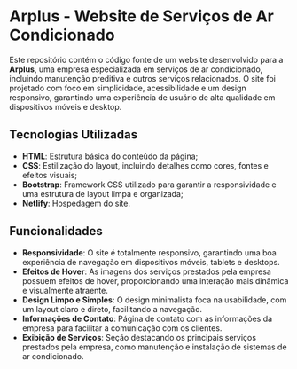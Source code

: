 # Arplus - Website de Serviços de Ar Condicionado

Este repositório contém o código fonte de um website desenvolvido para a **Arplus**, uma empresa especializada em serviços de ar condicionado, incluindo manutenção preditiva e outros serviços relacionados. O site foi projetado com foco em simplicidade, acessibilidade e um design responsivo, garantindo uma experiência de usuário de alta qualidade em dispositivos móveis e desktop.

## Tecnologias Utilizadas

- **HTML**: Estrutura básica do conteúdo da página;
- **CSS**: Estilização do layout, incluindo detalhes como cores, fontes e efeitos visuais;
- **Bootstrap**: Framework CSS utilizado para garantir a responsividade e uma estrutura de layout limpa e organizada;
- **Netlify**: Hospedagem do site.


## Funcionalidades

- **Responsividade**: O site é totalmente responsivo, garantindo uma boa experiência de navegação em dispositivos móveis, tablets e desktops.
- **Efeitos de Hover**: As imagens dos serviços prestados pela empresa possuem efeitos de hover, proporcionando uma interação mais dinâmica e visualmente atraente.
- **Design Limpo e Simples**: O design minimalista foca na usabilidade, com um layout claro e direto, facilitando a navegação.
- **Informações de Contato**: Página de contato com as informações da empresa para facilitar a comunicação com os clientes.
- **Exibição de Serviços**: Seção destacando os principais serviços prestados pela empresa, como manutenção e instalação de sistemas de ar condicionado.
